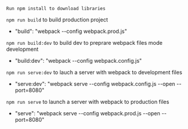 
```Run npm install to download libraries```


```npm run build``` to build production project 
* "build": "webpack --config webpack.prod.js"

```npm run build:dev``` to build dev to preprare webpack files mode development
* "build:dev": "webpack --config webpack.config.js"
        
```npm run serve:dev``` to lauch a server with webpack to development files
* "serve:dev": "webpack serve --config webpack.config.js --open --port=8080"

```npm run serve``` to launch a server with webpack to production files
* "serve": "webpack serve --config webpack.prod.js --open --port=8080"


